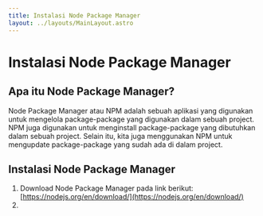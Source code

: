 ```yaml
---
title: Instalasi Node Package Manager
layout: ../layouts/MainLayout.astro
---
```


# Instalasi Node Package Manager

## Apa itu Node Package Manager?
Node Package Manager atau NPM adalah sebuah aplikasi yang digunakan untuk mengelola package-package yang digunakan dalam sebuah project. NPM juga digunakan untuk menginstall package-package yang dibutuhkan dalam sebuah project. Selain itu, kita juga menggunakan NPM untuk mengupdate package-package yang sudah ada di dalam project.

## Instalasi Node Package Manager
1. Download Node Package Manager pada link berikut: [https://nodejs.org/en/download/](https://nodejs.org/en/download/)
2. 